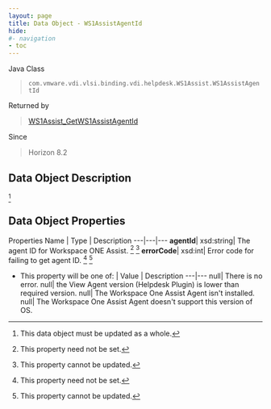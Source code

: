 ```yaml
---
layout: page
title: Data Object - WS1AssistAgentId
hide:
#- navigation
- toc
---
```






Java Class
> `com.vmware.vdi.vlsi.binding.vdi.helpdesk.WS1Assist.WS1AssistAgentId`

Returned by
> [WS1Assist_GetWS1AssistAgentId](vdi.helpdesk.WS1Assist.md#getWS1AssistAgentId)

Since
> Horizon 8.2


## Data Object Description
 [^167]



## Data Object Properties
Properties
Name |  Type |  Description
---|---|---
**agentId**|  xsd:string|  The agent ID for Workspace ONE Assist. [^1] [^2]
**errorCode**|  xsd:int|  Error code for failing to get agent ID. [^1] [^2]
* This property will be one of:
|  Value |  Description
---|---
null| There is no error.
null| the View Agent version (Helpdesk Plugin) is lower than required version.
null| The Workspace One Assist Agent isn't installed.
null| The Workspace One Assist Agent doesn't support this version of OS.


 


[^1]: This property need not be set.
[^2]: This property cannot be updated.
[^167]: This data object must be updated as a whole.